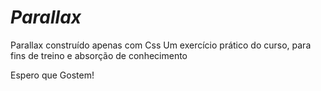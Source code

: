 # _Parallax_
Parallax construído apenas com Css 
Um exercício prático do curso, para fins de treino e absorção de conhecimento 

Espero que Gostem!
